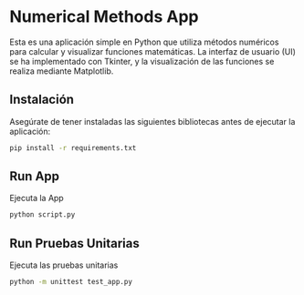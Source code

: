# Numerical Methods App

Esta es una aplicación simple en Python que utiliza métodos numéricos para calcular y visualizar funciones matemáticas. La interfaz de usuario (UI) se ha implementado con Tkinter, y la visualización de las funciones se realiza mediante Matplotlib.

## Instalación

Asegúrate de tener instaladas las siguientes bibliotecas antes de ejecutar la aplicación:

```bash
pip install -r requirements.txt

```

## Run App
Ejecuta la App

```bash
python script.py

```

## Run Pruebas Unitarias
Ejecuta las pruebas unitarias

```bash
python -m unittest test_app.py

```